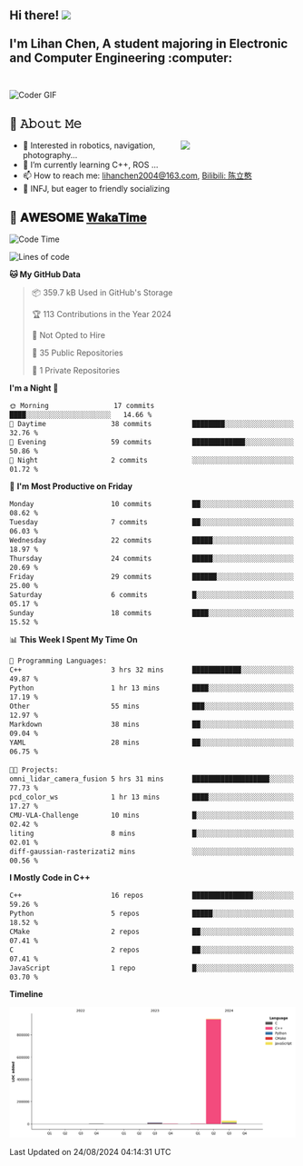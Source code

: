 <h2 align="left">
 <abc>
  <br>Hi there! <img src="https://user-images.githubusercontent.com/42378118/110234147-e3259600-7f4e-11eb-95be-0c4047144dea.gif" width="30"><br>
  <br> I'm Lihan Chen, A student majoring in Electronic and Computer Engineering :computer:<br>
  <br>
 </abc>
</h2>

<img align="center" src="https://media.giphy.com/media/SWoSkN6DxTszqIKEqv/giphy.gif" alt="Coder GIF" width="500">

## :book: 𝙰𝚋𝚘𝚞𝚝 𝙼𝚎

<img align="right" width="40%" src="https://github-readme-stats.vercel.app/api?username=LihanChen2004&show_icons=true&icon_color=CE1D2D&text_color=718096&bg_color=ffffff&hide_title=true" />

- 🌟 Interested in robotics, navigation, photography...
- 🌱 I’m currently learning C++, ROS ... 
- 📫 How to reach me: lihanchen2004@163.com, [Bilibili: 陈立憨](https://space.bilibili.com/170786212)
- 👯 INFJ, but eager to friendly socializing

## 📜 𝐀𝐖𝐄𝐒𝐎𝐌𝐄 [𝐖𝐚𝐤𝐚𝐓𝐢𝐦𝐞](https://github.com/anmol098/waka-readme-stats)

<!--START_SECTION:waka-->
![Code Time](http://img.shields.io/badge/Code%20Time-61%20hrs%2013%20mins-blue)

![Lines of code](https://img.shields.io/badge/From%20Hello%20World%20I%27ve%20Written-983.8%20thousand%20lines%20of%20code-blue)

**🐱 My GitHub Data** 

> 📦 359.7 kB Used in GitHub's Storage 
 > 
> 🏆 113 Contributions in the Year 2024
 > 
> 🚫 Not Opted to Hire
 > 
> 📜 35 Public Repositories 
 > 
> 🔑 1 Private Repositories 
 > 
**I'm a Night 🦉** 

```text
🌞 Morning                17 commits          ████░░░░░░░░░░░░░░░░░░░░░   14.66 % 
🌆 Daytime                38 commits          ████████░░░░░░░░░░░░░░░░░   32.76 % 
🌃 Evening                59 commits          █████████████░░░░░░░░░░░░   50.86 % 
🌙 Night                  2 commits           ░░░░░░░░░░░░░░░░░░░░░░░░░   01.72 % 
```
📅 **I'm Most Productive on Friday** 

```text
Monday                   10 commits          ██░░░░░░░░░░░░░░░░░░░░░░░   08.62 % 
Tuesday                  7 commits           ██░░░░░░░░░░░░░░░░░░░░░░░   06.03 % 
Wednesday                22 commits          █████░░░░░░░░░░░░░░░░░░░░   18.97 % 
Thursday                 24 commits          █████░░░░░░░░░░░░░░░░░░░░   20.69 % 
Friday                   29 commits          ██████░░░░░░░░░░░░░░░░░░░   25.00 % 
Saturday                 6 commits           █░░░░░░░░░░░░░░░░░░░░░░░░   05.17 % 
Sunday                   18 commits          ████░░░░░░░░░░░░░░░░░░░░░   15.52 % 
```


📊 **This Week I Spent My Time On** 

```text
💬 Programming Languages: 
C++                      3 hrs 32 mins       ████████████░░░░░░░░░░░░░   49.87 % 
Python                   1 hr 13 mins        ████░░░░░░░░░░░░░░░░░░░░░   17.19 % 
Other                    55 mins             ███░░░░░░░░░░░░░░░░░░░░░░   12.97 % 
Markdown                 38 mins             ██░░░░░░░░░░░░░░░░░░░░░░░   09.04 % 
YAML                     28 mins             ██░░░░░░░░░░░░░░░░░░░░░░░   06.75 % 

🐱‍💻 Projects: 
omni_lidar_camera_fusion 5 hrs 31 mins       ███████████████████░░░░░░   77.73 % 
pcd_color_ws             1 hr 13 mins        ████░░░░░░░░░░░░░░░░░░░░░   17.27 % 
CMU-VLA-Challenge        10 mins             █░░░░░░░░░░░░░░░░░░░░░░░░   02.42 % 
liting                   8 mins              █░░░░░░░░░░░░░░░░░░░░░░░░   02.01 % 
diff-gaussian-rasterizati2 mins              ░░░░░░░░░░░░░░░░░░░░░░░░░   00.56 % 
```

**I Mostly Code in C++** 

```text
C++                      16 repos            ███████████████░░░░░░░░░░   59.26 % 
Python                   5 repos             █████░░░░░░░░░░░░░░░░░░░░   18.52 % 
CMake                    2 repos             ██░░░░░░░░░░░░░░░░░░░░░░░   07.41 % 
C                        2 repos             ██░░░░░░░░░░░░░░░░░░░░░░░   07.41 % 
JavaScript               1 repo              █░░░░░░░░░░░░░░░░░░░░░░░░   03.70 % 
```



**Timeline**

![Lines of Code chart](https://raw.githubusercontent.com/LihanChen2004/LihanChen2004/main/assets/bar_graph.png)


 Last Updated on 24/08/2024 04:14:31 UTC
<!--END_SECTION:waka-->

<!--
**LihanChen2004/LihanChen2004** is a ✨ _special_ ✨ repository because its `README.md` (this file) appears on your GitHub profile.

Here are some ideas to get you started:

- 🔭 I’m currently working on ...
- 🌱 I’m currently learning ...
- 👯 I’m looking to collaborate on ...
- 🤔 I’m looking for help with ...
- 💬 Ask me about ...
- 📫 How to reach me: ...
- 😄 Pronouns: ...
- ⚡ Fun fact: ...
-->
